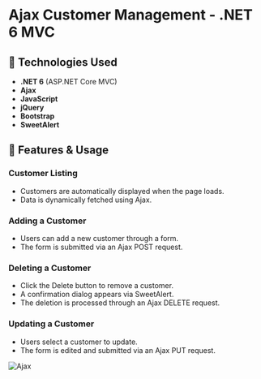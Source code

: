 # Ajax Customer Management - .NET 6 MVC

## 🚀 Technologies Used
- **.NET 6** (ASP.NET Core MVC)
- **Ajax**
- **JavaScript**
- **jQuery**
- **Bootstrap**
- **SweetAlert**

## 📌 Features & Usage

### Customer Listing
- Customers are automatically displayed when the page loads.
- Data is dynamically fetched using Ajax.

### Adding a Customer
- Users can add a new customer through a form.
- The form is submitted via an Ajax POST request.

### Deleting a Customer
- Click the Delete button to remove a customer.
- A confirmation dialog appears via SweetAlert.
- The deletion is processed through an Ajax DELETE request.

### Updating a Customer
- Users select a customer to update.
- The form is edited and submitted via an Ajax PUT request.

![Ajax](https://github.com/user-attachments/assets/fe90a26c-aa7b-46d3-85bf-73d96d87910c)
